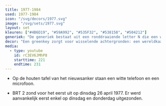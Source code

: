 ```yaml
---
title: 1977-1984
used: 1977-1984
icon: "/svg/decors/1977.svg"
image: "/svg/sets/1977.svg"
layout: set
kleuren: ["#4B6D19", "#59A992", "#535F32", "#538158", "#504212"]
generiek: "De generiek bestaat uit een ronddraaiende letter N die een wereldkaart zichtbaar maakt. Er volgt een gong en 'nieuws' verschijnt in beeld. "
decor: "Een greenkey zorgt voor wisselende achtergronden: een wereldkaart voor buitenlands nieuws, een groene titel 'Sport' voor sportieve berichten."
media:
  - type: youtube
    id: rC3EV6JMhP8
    starttime: 221
    endtime: 231
---
```


* Op de houten tafel van het nieuwsanker staan een witte telefoon en een microfoon.

* BRT 2 zond voor het eerst uit op dinsdag 26 april 1977. Er werd aanvankelijk eerst enkel op dinsdag en donderdag uitgezonden.
